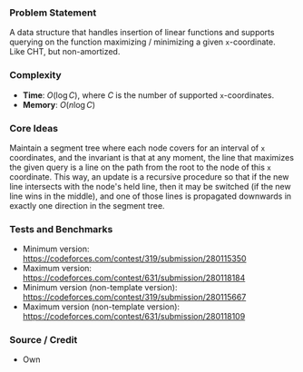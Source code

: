 ### Problem Statement
A data structure that handles insertion of linear functions and supports querying on the function maximizing / minimizing a given `x`-coordinate.<br>
Like CHT, but non-amortized.

### Complexity
- **Time**: $O(\log C)$, where $C$ is the number of supported `x`-coordinates.
- **Memory**: $O(n\log C)$

### Core Ideas
Maintain a segment tree where each node covers for an interval of `x` coordinates, and the invariant is that at any moment, the line that maximizes the given query is a line on the path from the root to the node of this `x` coordinate.
This way, an update is a recursive procedure so that if the new line intersects with the node's held line, then it may be switched (if the new line wins in the middle), and one of those lines is propagated downwards in exactly one direction in the segment tree.

### Tests and Benchmarks
- Minimum version: https://codeforces.com/contest/319/submission/280115350
- Maximum version: https://codeforces.com/contest/631/submission/280118184
- Minimum version (non-template version): https://codeforces.com/contest/319/submission/280115667
- Maximum version (non-template version): https://codeforces.com/contest/631/submission/280118109

### Source / Credit
- Own